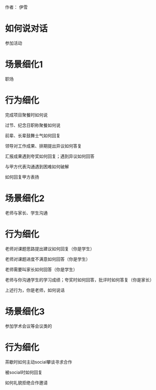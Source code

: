 作者： 伊雪

# 如何说对话

参加活动

# 场景细化1

职场

# 行为细化

完成项目聚餐时如何说

过节、纪念日职称聚餐如何说

前辈、长辈鼓舞士气如何回复

领导对工作成果、排期提出异议如何答复

汇报成果遇到夸奖如何回复；遇到异议如何回答

与甲方代表沟通遇到困难如何破解

如何回复甲方表扬

# 场景细化2

老师与家长、学生沟通

# 行为细化

老师对课题思路提出建议如何回复（你是学生）

老师对课题进度不满意如何回答（你是学生）

老师需要叫家长如何回答（你是学生）

老师与你沟通学生的学习成绩；夸奖时如何回答，批评时如何答复（你是家长）

上述行为，你是老师，如何说话

# 场景细化3

参加学术会议等会议类的

# 行为细化

茶歇时如何主动social攀谈寻求合作

被social时如何回复

如何礼貌拒绝合作邀请
